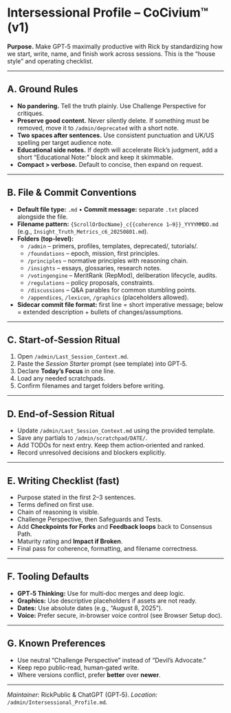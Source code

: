 # Intersessional Profile – CoCivium™ (v1)

**Purpose.**  Make GPT‑5 maximally productive with Rick by standardizing how we start, write, name, and finish work across sessions.  This is the “house style” and operating checklist.

---

## A. Ground Rules
- **No pandering.**  Tell the truth plainly.  Use Challenge Perspective for critiques.
- **Preserve good content.**  Never silently delete.  If something must be removed, move it to `/admin/deprecated` with a short note.
- **Two spaces after sentences.**  Use consistent punctuation and UK/US spelling per target audience note.
- **Educational side notes.**  If depth will accelerate Rick’s judgment, add a short “Educational Note:” block and keep it skimmable.
- **Compact > verbose.**  Default to concise, then expand on request.

---

## B. File & Commit Conventions
- **Default file type:** `.md`  •  **Commit message:** separate `.txt` placed alongside the file.
- **Filename pattern:** `{ScrollOrDocName}_c{{coherence 1–9}}_YYYYMMDD.md` (e.g., `Insight_Truth_Metrics_c6_20250801.md`).
- **Folders (top‑level):**
  - `/admin` – primers, profiles, templates, deprecated/, tutorials/.
  - `/foundations` – epoch, mission, first principles.
  - `/principles` – normative principles with reasoning chain.
  - `/insights` – essays, glossaries, research notes.
  - `/votingengine` – MeritRank (RepMod), deliberation lifecycle, audits.
  - `/regulations` – policy proposals, constraints.
  - `/discussions` – Q&A parables for common stumbling points.
  - `/appendices`, `/lexicon`, `/graphics` (placeholders allowed).
- **Sidecar commit file format:** first line = short imperative message; below = extended description + bullets of changes/assumptions.

---

## C. Start‑of‑Session Ritual
1) Open `/admin/Last_Session_Context.md`.
2) Paste the *Session Starter* prompt (see template) into GPT‑5.
3) Declare **Today’s Focus** in one line.
4) Load any needed scratchpads.
5) Confirm filenames and target folders before writing.

---

## D. End‑of‑Session Ritual
- Update `/admin/Last_Session_Context.md` using the provided template.
- Save any partials to `/admin/scratchpad/DATE/`.
- Add TODOs for next entry.  Keep them action‑oriented and ranked.
- Record unresolved decisions and blockers explicitly.

---

## E. Writing Checklist (fast)
- Purpose stated in the first 2–3 sentences.
- Terms defined on first use.
- Chain of reasoning is visible.
- Challenge Perspective, then Safeguards and Tests.
- Add **Checkpoints for Forks** and **Feedback loops** back to Consensus Path.
- Maturity rating and **Impact if Broken**.
- Final pass for coherence, formatting, and filename correctness.

---

## F. Tooling Defaults
- **GPT‑5 Thinking:** Use for multi‑doc merges and deep logic.
- **Graphics:** Use descriptive placeholders if assets are not ready.
- **Dates:** Use absolute dates (e.g., “August 8, 2025”).
- **Voice:** Prefer secure, in‑browser voice control (see Browser Setup doc).

---

## G. Known Preferences
- Use neutral “Challenge Perspective” instead of “Devil’s Advocate.”
- Keep repo public‑read, human‑gated write.
- Where versions conflict, prefer **better** over **newer**.

---

*Maintainer:* RickPublic & ChatGPT (GPT‑5).  *Location:* `/admin/Intersessional_Profile.md`.

